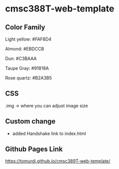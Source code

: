 # cmsc388T-web-template

## Color Family
Light yellow: #FAF8D4

Almond: #EBDCCB

Dun: #C3BAAA

Taupe Gray: #91818A

Rose quartz: #B2A3B5

## CSS
.img -> where you can adjust image size

## Custom change
- added Handshake link to index.html

## Github Pages Link
https://tomurdi.github.io/cmsc389T-web-template/
